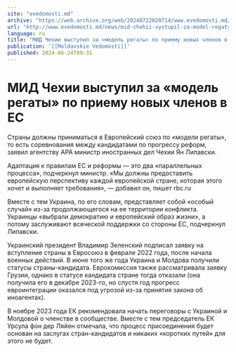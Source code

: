 ```yaml
---
site: "evedomosti.md"
archive: "https://web.archive.org/web/20240722020714/www.evedomosti.md/news/mid-chehii-vystupil-za-model-regaty-po-priemu-novyh-chlenov"
url: "http://www.evedomosti.md/news/mid-chehii-vystupil-za-model-regaty-po-priemu-novyh-chlenov"
language: ru
title: "МИД Чехии выступил за «модель регаты» по приему новых членов в ЕС"
publication: '[[Moldavskie Vedomosti]]'
published: 2024-06-24T09:31
---
```


# МИД Чехии выступил за «модель регаты» по приему новых членов в ЕС

Страны должны приниматься в Европейский союз по «модели регаты», то есть соревнования между кандидатами по прогрессу реформ, заявил агентству APA министр иностранных дел Чехии Ян Липавски.

Адаптация к правилам ЕС и реформы — это два «параллельных процесса», подчеркнул министр. «Мы должны предоставить европейскую перспективу каждой европейской стране, которая этого хочет и выполняет требования», — добавил он, пишет rbc.ru

Вместе с тем Украина, по его словам, представляет собой «особый случай» из-за продолжающегося на ее территории конфликта. Украинцы «выбрали демократию и европейский образ жизни», а потому заслуживают всяческой поддержки со стороны ЕС, подчеркнул Липавски.

Украинский президент Владимир Зеленский подписал заявку на вступление страны в Евросоюз в феврале 2022 года, после начала военных действий. В июне того же года Украина и Молдова получили статусы страны-кандидата. Еврокомиссия также рассматривала заявку Грузии, однако в статусе кандидата стране тогда отказали (она получила его в декабре 2023-го, но спустя год прогресс евроинтеграции оказался под угрозой из-за принятия закона об иноагентах).

В ноябре 2023 года ЕК рекомендовала начать переговоры с Украиной и Молдовой о членстве в сообществе. Вместе с тем председатель ЕК Урсула фон дер Ляйен отмечала, что процесс присоединения будет основан на заслугах стран-кандидатов и никаких «коротких путей» для этого не будет.